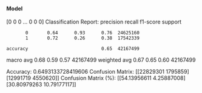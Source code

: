 #### Model
[0 0 0 ... 0 0 0]
Classification Report:
              precision    recall  f1-score   support

           0       0.64      0.93      0.76  24625160
           1       0.72      0.26      0.38  17542339

    accuracy                           0.65  42167499
   macro avg       0.68      0.59      0.57  42167499
weighted avg       0.67      0.65      0.60  42167499

Accuracy: 0.6493133728419606
Confusion Matrix:
[[22829301  1795859]
 [12991719  4550620]]
Confusion Matrix (%):
[[54.13956611  4.25887008]
 [30.80979263 10.79177117]]

